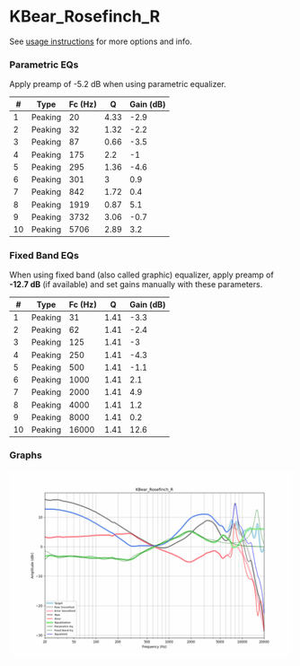# KBear_Rosefinch_R
See [usage instructions](https://github.com/jaakkopasanen/AutoEq#usage) for more options and info.

### Parametric EQs
Apply preamp of -5.2 dB when using parametric equalizer.

|   # | Type    |   Fc (Hz) |    Q |   Gain (dB) |
|-----|---------|-----------|------|-------------|
|   1 | Peaking |        20 | 4.33 |        -2.9 |
|   2 | Peaking |        32 | 1.32 |        -2.2 |
|   3 | Peaking |        87 | 0.66 |        -3.5 |
|   4 | Peaking |       175 | 2.2  |        -1   |
|   5 | Peaking |       295 | 1.36 |        -4.6 |
|   6 | Peaking |       301 | 3    |         0.9 |
|   7 | Peaking |       842 | 1.72 |         0.4 |
|   8 | Peaking |      1919 | 0.87 |         5.1 |
|   9 | Peaking |      3732 | 3.06 |        -0.7 |
|  10 | Peaking |      5706 | 2.89 |         3.2 |

### Fixed Band EQs
When using fixed band (also called graphic) equalizer, apply preamp of **-12.7 dB** (if available) and set gains manually with these parameters.

|   # | Type    |   Fc (Hz) |    Q |   Gain (dB) |
|-----|---------|-----------|------|-------------|
|   1 | Peaking |        31 | 1.41 |        -3.3 |
|   2 | Peaking |        62 | 1.41 |        -2.4 |
|   3 | Peaking |       125 | 1.41 |        -3   |
|   4 | Peaking |       250 | 1.41 |        -4.3 |
|   5 | Peaking |       500 | 1.41 |        -1.1 |
|   6 | Peaking |      1000 | 1.41 |         2.1 |
|   7 | Peaking |      2000 | 1.41 |         4.9 |
|   8 | Peaking |      4000 | 1.41 |         1.2 |
|   9 | Peaking |      8000 | 1.41 |         0.2 |
|  10 | Peaking |     16000 | 1.41 |        12.6 |

### Graphs
![](./KBear_Rosefinch_R.png)
